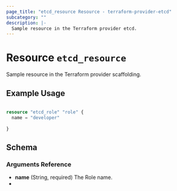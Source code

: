```yaml
---
page_title: "etcd_resource Resource - terraform-provider-etcd"
subcategory: ""
description: |-
  Sample resource in the Terraform provider etcd.
---
```


# Resource `etcd_resource`

Sample resource in the Terraform provider scaffolding.

## Example Usage

```terraform

resource "etcd_role" "role" {
  name = "developer"
  
}

```

## Schema

### Arguments Reference

- **name** (String, required) The Role name.
- 


